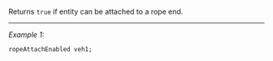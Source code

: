 Returns `true` if entity can be attached to a rope end.


---
*Example 1:*
```sqf
ropeAttachEnabled veh1;
```